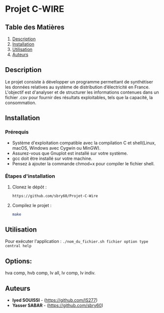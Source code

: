 # Projet C-WIRE


## Table des Matières
1. [Description](#description)
2. [Installation](#installation)
3. [Utilisation](#utilisation)
4. [Auteurs](#auteurs)

## Description

Le projet consiste à développer un programme permettant de synthétiser les données relatives au système de distribution d’électricité en France. L'objectif est d'analyser et de structurer les informations contenues dans un fichier .csv pour fournir des résultats exploitables, tels que la capacité, la consommation.

## Installation

### Prérequis


- Système d'exploitation compatible avec la compilation C et shell(Linux, macOS, Windows avec Cygwin ou MinGW).
- Assurez-vous que Gnuplot est installé sur votre système.
- gcc doit être installé sur votre machine.
- Pensez à ajouter la commande chmod+x pour compiler le fichier shell.

### Étapes d'installation

1. Clonez le dépôt :
    ```bash
    https://github.com/sbry60/Projet-C-Wire
   
    ```
    
2. Compilez le projet :
    ```bash
    make
    ```
    
## Utilisation

Pour exécuter l'application :
    ```
    ./nom_du_fichier.sh fichier option type central help
    ```

## Options:
hva comp,
hvb comp,
lv all,
lv comp,
lv indiv.
    
## Auteurs

- **Iyed SOUISSI** - (https://github.com/IS277)
- **Yasser SABAR** - (https://github.com/sbry60)
